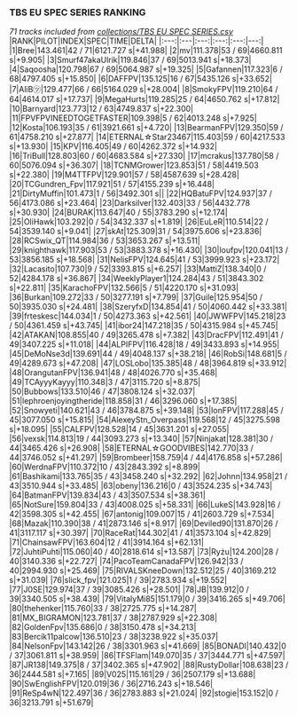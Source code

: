### TBS EU SPEC SERIES RANKING
*71 tracks included from [collections/TBS EU SPEC SERIES.csv](/collections/TBS%20EU%20SPEC%20SERIES.csv)*
|RANK|PILOT|INDEX|SPEC|TIME|DELTA|
|:---:|:---|:---:|:---:|:---:|---:|
|1|Bree|143.461|42 / 71|6121.727 s|+41.988|
|2|mv|111.378|53 / 69|4660.811 s|+9.905|
|3|Smurf47akaUlrik|119.846|37 / 69|5013.941 s|+18.373|
|4|Saqoosha|120.798|67 / 69|5064.987 s|+19.325|
|5|Gafannen|117.323|6 / 68|4797.405 s|+15.850|
|6|DAFFPV|135.125|16 / 67|5435.126 s|+33.652|
|7|AliB㋡|129.477|66 / 66|5164.029 s|+28.004|
|8|SmokyFPV|119.210|64 / 64|4614.017 s|+17.737|
|9|MegaHurts|119.285|25 / 64|4650.762 s|+17.812|
|10|Barnyard|123.773|12 / 63|4749.837 s|+22.300|
|11|FPVFPVINEEDTOGETFASTER|109.398|5 / 62|4013.248 s|+7.925|
|12|Kosta|106.193|35 / 61|3921.661 s|+4.720|
|13|BearmanFPV|129.350|59 / 61|4758.210 s|+27.877|
|14|ETERNAL☆Star23467|115.403|59 / 60|4217.533 s|+13.930|
|15|KPV|116.405|49 / 60|4262.372 s|+14.932|
|16|TriBull|128.803|60 / 60|4683.584 s|+27.330|
|17|mcrakus|137.780|58 / 60|5076.094 s|+36.307|
|18|TCNMGrower|123.853|51 / 58|4419.503 s|+22.380|
|19|M4TTFPV|129.901|57 / 58|4587.639 s|+28.428|
|20|TCGundren_Fpv|117.921|51 / 57|4155.239 s|+16.448|
|21|DirtyMuffin|101.473|1 / 56|3492.301 s||
|22|HQBatuFPV|124.937|37 / 56|4173.086 s|+23.464|
|23|Darksilver|132.403|33 / 56|4432.778 s|+30.930|
|24|BURAK|113.647|40 / 55|3783.290 s|+12.174|
|25|OliHawk|103.292|0 / 54|3432.337 s|+1.819|
|26|EuLeR|110.514|22 / 54|3539.140 s|+9.041|
|27|skAt|125.309|31 / 54|3975.606 s|+23.836|
|28|RCSwix_QT|114.984|36 / 53|3653.267 s|+13.511|
|29|knighthawk|117.903|53 / 53|3883.378 s|+16.430|
|30|loufpv|120.041|13 / 53|3856.185 s|+18.568|
|31|NelisFPV|124.645|41 / 53|3999.923 s|+23.172|
|32|Lacasito|107.730|9 / 52|3393.815 s|+6.257|
|33|MattiZ|138.340|0 / 52|4284.178 s|+36.867|
|34|WeeklyPlayer1|124.284|43 / 51|3843.302 s|+22.811|
|35|KarachoFPV|132.566|5 / 51|4220.170 s|+31.093|
|36|Burkan|109.272|33 / 50|3277.191 s|+7.799|
|37|Guile|125.954|50 / 50|3935.030 s|+24.481|
|38|SzeryfxD|134.854|41 / 50|4060.442 s|+33.381|
|39|frteskesc|144.034|1 / 50|4273.363 s|+42.561|
|40|JWWFPV|145.218|23 / 50|4361.459 s|+43.745|
|41|ibor24|147.218|35 / 50|4315.984 s|+45.745|
|42|ATAKAN|108.855|40 / 49|3265.478 s|+7.382|
|43|DracFPV|112.491|41 / 49|3407.225 s|+11.018|
|44|ALPIFPV|116.428|18 / 49|3433.893 s|+14.955|
|45|DeMoNse3d|139.691|44 / 49|4048.137 s|+38.218|
|46|RobSi|148.681|5 / 49|4289.673 s|+47.208|
|47|LOSLobo|135.385|48 / 48|3964.819 s|+33.912|
|48|OrangutanFPV|136.941|48 / 48|4026.770 s|+35.468|
|49|TCAyyyKayyy|110.348|3 / 47|3115.720 s|+8.875|
|50|Bubbows|133.510|46 / 47|3808.124 s|+32.037|
|51|lephroenjoyingtheride|118.858|31 / 46|3296.060 s|+17.385|
|52|Snowyeti|140.621|43 / 46|3784.875 s|+39.148|
|53|IonFPV|117.288|45 / 45|3077.050 s|+15.815|
|54|AlexeyStn_Overpass|119.568|12 / 45|3275.598 s|+18.095|
|55|CALFPV|128.528|14 / 45|3631.201 s|+27.055|
|56|vexsk|114.813|19 / 44|3093.273 s|+13.340|
|57|Ninjakat|128.381|30 / 44|3465.426 s|+26.908|
|58|ETERNAL☆GOODVIBES|142.770|33 / 44|3746.052 s|+41.297|
|59|Brombeer|158.759|4 / 44|4176.858 s|+57.286|
|60|WerdnaFPV|110.372|10 / 43|2843.392 s|+8.899|
|61|Bashikami|133.765|35 / 43|3458.240 s|+32.292|
|62|Johnn|134.958|21 / 43|3510.944 s|+33.485|
|63|obeny|136.216|0 / 43|3524.235 s|+34.743|
|64|BatmanFPV|139.834|43 / 43|3507.534 s|+38.361|
|65|NotSure|159.804|33 / 43|4008.025 s|+58.331|
|66|LukeS|143.928|16 / 42|3598.305 s|+42.455|
|67|antonig|109.007|15 / 41|2603.729 s|+7.534|
|68|Mazak|110.390|38 / 41|2873.146 s|+8.917|
|69|Deviled90|131.870|26 / 41|3117.117 s|+30.397|
|70|RaceRat|144.302|41 / 41|3573.104 s|+42.829|
|71|ChainsawFPV|163.604|12 / 41|3914.164 s|+62.131|
|72|JuhtiPuhti|115.060|40 / 40|2818.614 s|+13.587|
|73|Ryżu|124.200|28 / 40|3140.336 s|+22.727|
|74|PacoTeamCanadaFPV|126.942|33 / 40|2994.930 s|+25.469|
|75|RIVALSKneeDown|132.512|25 / 40|3169.212 s|+31.039|
|76|slick_fpv|121.025|1 / 39|2783.934 s|+19.552|
|77|J0SE|129.974|37 / 39|3085.426 s|+28.501|
|78|JB|139.912|0 / 39|3340.505 s|+38.439|
|79|VitalyMi85|151.179|0 / 39|3416.265 s|+49.706|
|80|thehenker|115.760|33 / 38|2725.775 s|+14.287|
|81|MX_BIGRAMON|123.781|37 / 38|2787.929 s|+22.308|
|82|GoldenFpv|135.686|0 / 38|3150.478 s|+34.213|
|83|Bercik11palcow|136.510|23 / 38|3238.922 s|+35.037|
|84|NelsonFpv|143.142|26 / 38|3301.963 s|+41.669|
|85|BONADI|140.432|0 / 37|3061.811 s|+38.959|
|86|TFSFlam|149.070|35 / 37|3444.771 s|+47.597|
|87|JR138|149.375|8 / 37|3402.365 s|+47.902|
|88|RustyDollar|108.638|23 / 36|2444.581 s|+7.165|
|89|V025|115.161|29 / 36|2507.179 s|+13.688|
|90|SwEnglishFPV|120.019|36 / 36|2716.243 s|+18.546|
|91|ReSp4wN|122.497|36 / 36|2783.883 s|+21.024|
|92|stogie|153.152|0 / 36|3213.791 s|+51.679|
